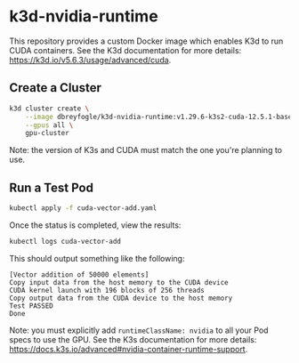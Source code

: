 # k3d-nvidia-runtime

This repository provides a custom Docker image which enables K3d to run CUDA containers. See the K3d documentation for more details: https://k3d.io/v5.6.3/usage/advanced/cuda.

## Create a Cluster

```bash
k3d cluster create \
    --image dbreyfogle/k3d-nvidia-runtime:v1.29.6-k3s2-cuda-12.5.1-base-ubuntu24.04 \
    --gpus all \
    gpu-cluster
```

Note: the version of K3s and CUDA must match the one you're planning to use.

## Run a Test Pod

```bash
kubectl apply -f cuda-vector-add.yaml
```

Once the status is completed, view the results:

```bash
kubectl logs cuda-vector-add
```

This should output something like the following:

```
[Vector addition of 50000 elements]
Copy input data from the host memory to the CUDA device
CUDA kernel launch with 196 blocks of 256 threads
Copy output data from the CUDA device to the host memory
Test PASSED
Done
```

Note: you must explicitly add `runtimeClassName: nvidia` to all your Pod specs to use the GPU. See the K3s documentation for more details: https://docs.k3s.io/advanced#nvidia-container-runtime-support.
